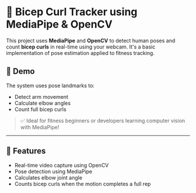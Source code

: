 # 💪 Bicep Curl Tracker using MediaPipe & OpenCV

This project uses **MediaPipe** and **OpenCV** to detect human poses and count **bicep curls** in real-time using your webcam. It's a basic implementation of pose estimation applied to fitness tracking.

## 📸 Demo

The system uses pose landmarks to:
- Detect arm movement
- Calculate elbow angles
- Count full bicep curls

> ✅ Ideal for fitness beginners or developers learning computer vision with MediaPipe!

---

## 🧠 Features

- Real-time video capture using OpenCV
- Pose detection using MediaPipe
- Calculates elbow joint angle
- Counts bicep curls when the motion completes a full rep

